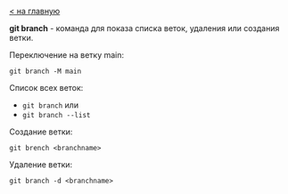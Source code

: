[< на главную](../README.md)

**git branch** - команда для показа списка веток, удаления или создания ветки.

Переключение на ветку main:

`git branch -M main`

Список всех веток:

- `git branch`
    или
- `git branch --list`

Создание ветки:

`git brench <branchname>`

Удаление ветки:

`git branch -d <branchname>`